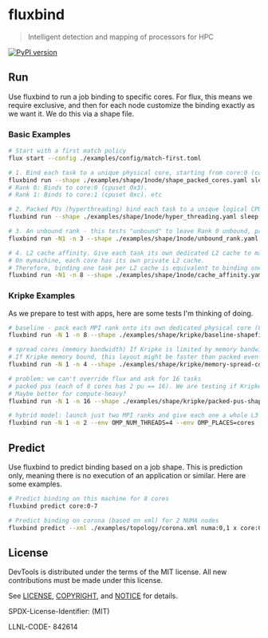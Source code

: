# fluxbind

> Intelligent detection and mapping of processors for HPC

[![PyPI version](https://badge.fury.io/py/fractale.svg)](https://badge.fury.io/py/fluxbind)


## Run

Use fluxbind to run a job binding to specific cores. For flux, this means we require exclusive, and then for each node customize the binding exactly as we want it. We do this via a shape file.


### Basic Examples

```bash
# Start with a first match policy
flux start --config ./examples/config/match-first.toml

# 1. Bind each task to a unique physical core, starting from core:0 (common case)
fluxbind run --shape ./examples/shape/1node/shape_packed_cores.yaml sleep 1
# Rank 0: Binds to core:0 (cpuset 0x3).
# Rank 1: Binds to core:1 (cpuset 0xc). etc

# 2. Packed PUs (hyperthreading) bind each task to a unique logical CPU (or hyper-thread).
fluxbind run --shape ./examples/shape/1node/hyper_threading.yaml sleep 1

# 3. An unbound rank - this tests "unbound" to leave Rank 0 unbound, pack all other ranks onto cores, shifted by one.
fluxbind run -N1 -n 3 --shape ./examples/shape/1node/unbound_rank.yaml sleep 1

# 4. L2 cache affinity. Give each task its own dedicated L2 cache to maximize cache performance.
# On mymachine, each core has its own private L2 cache.
# Therefore, binding one task per L2 cache is equivalent to binding one task per core.
fluxbind run -N1 -n 8 --shape ./examples/shape/1node/cache_affinity.yaml sleep 1
```

### Kripke Examples

As we prepare to test with apps, here are some tests I'm thinking of doing.

```bash
# baseline - pack each MPI rank onto its own dedicated physical core (8.693519e-09)
fluxbind run -N 1 -n 8 --shape ./examples/shape/kripke/baseline-shapefile.yaml kripke --procs 2,2,2 --zones 16,16,16 --niter 500

# spread cores (memory bandwidth) If Kripke is limited by memory bandwidth, if we place ranks on every other core, we reduce contention for the shared L3 cache
# If Kripke memory bound, this layout might be faster than packed even with half cores. If compute based, worse (1.341355e-08)
fluxbind run -N 1 -n 4 --shape ./examples/shape/kripke/memory-spread-cores-shapefile.yaml kripke --procs 2,2,1 --zones 16,16,16 --niter 500

# problem: we can't override flux and ask for 16 tasks
# packed pus (each of 8 cores has 2 pu == 16). We are testing if Kripke can benefit from SMT (simultaneous multi-threading)
# Maybe better for compute-heavy?
fluxbind run -N 1 -n 16 --shape ./examples/shape/kripke/packed-pus-shapefile.yaml kripke --procs 2,4,2 --zones 16,16,16 --niter 500

# hybrid model: launch just two MPI ranks and give each one a whole L3 cache domain to work with (1.966967e-08)
fluxbind run -N 1 -n 2 --env OMP_NUM_THREADS=4 --env OMP_PLACES=cores --shape ./examples/shape/kripke/hybrid-l3-shapefile.yaml kripke --zones 16,16,16 --niter 500 --procs 2,1,1 --layout GZD
```


## Predict

Use fluxbind to predict binding based on a job shape. This is prediction only, meaning there is no execution of an application or similar.
Here are some examples.

```bash
# Predict binding on this machine for 8 cores
fluxbind predict core:0-7

# Predict binding on corona (based on xml) for 2 NUMA nodes
fluxbind predict --xml ./examples/topology/corona.xml numa:0,1 x core:0-2
```

## License

DevTools is distributed under the terms of the MIT license.
All new contributions must be made under this license.

See [LICENSE](https://github.com/converged-computing/cloud-select/blob/main/LICENSE),
[COPYRIGHT](https://github.com/converged-computing/cloud-select/blob/main/COPYRIGHT), and
[NOTICE](https://github.com/converged-computing/cloud-select/blob/main/NOTICE) for details.

SPDX-License-Identifier: (MIT)

LLNL-CODE- 842614
